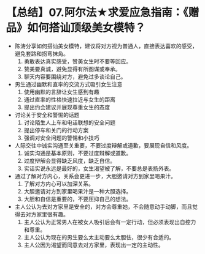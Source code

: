 # 【总结】07.阿尔法★求爱应急指南：《赠品》如何搭讪顶级美女模特？

-   陈涛分享如何搭讪美女模特，建议将对方视为普通人，直接表达喜欢的感受，避免套路和拐弯抹角。
    1.  勇敢表达真实感受，赞美女生时不要等回应。
    2.  赞美要真诚，避免显得有所图谋或奉承。
    3.  聊天内容要围绕对方，避免过多谈论自己。
-   男生通过幽默和直率的交流方式吸引女生注意
    1.  使用幽默的言辞让女生感到有趣
    2.  通过直率的性格快速拉近与女生的距离
    3.  提出约会建议并展现尊重女生的态度
-   讨论关于安全和警惕的话题
    1.  讨论陌生人上车和电话联想的安全问题
    2.  提出停车和关门的行动方案
    3.  强调对安全问题的警惕和小技巧
-   人际交往中诚实沟通至关重要，不要过度辩解或道歉，要展现自信和风度。
    1.  诚实沟通是基本原则，不要过度辩解或道歉。
    2.  过度辩解会显得缺乏风度，缺乏自信。
    3.  实话实说永远是最好的，女生渴望被了解，不要总是表扬外表。
-   通过了解对方内心，关系会更进一步，大胆邀请对方到家里喝果汁。
    1.  了解对方内心可以加深关系。
    2.  大胆邀请对方到家里喝果汁是一种大胆选择。
    3.  大胆和自信是重要的，不要压抑自己的想法。
-   主人公认为去对方家里是安全的，对方会尊重她，不会随意动手动脚，而且觉得去对方家里很有趣。
    1.  主人公认为正常男人在被女人吸引后会有一定行动，但必须表现出自控力和尊重。
    2.  主人公认为现在的男生要么太主动要么太胆怯，很少有合适的。
    3.  主人公因为渴望而同意去对方家里，表现出一定的主动性。